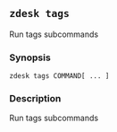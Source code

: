 ## `zdesk tags`

Run tags subcommands

### Synopsis

    zdesk tags COMMAND[ ... ]

### Description

Run tags subcommands

